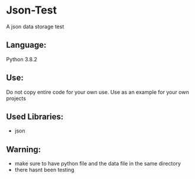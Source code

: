 # Json-Test
A json data storage test

## Language:
Python 3.8.2

## Use:
Do not copy entire code for your own use. Use as an example for your own projects

## Used Libraries:
- json

## Warning:
- make sure to have python file and the data file in the same directory
- there hasnt been testing
